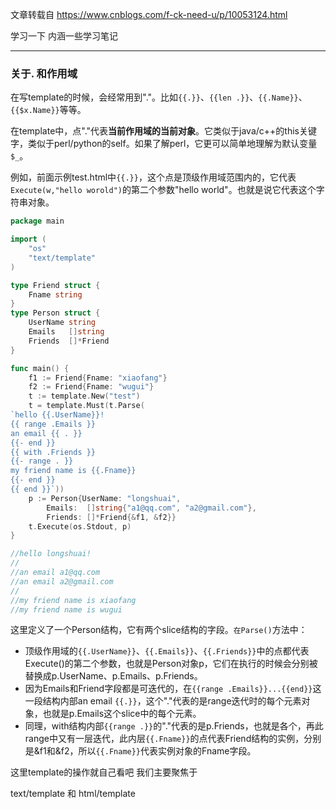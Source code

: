 文章转载自 https://www.cnblogs.com/f-ck-need-u/p/10053124.html

学习一下   内涵一些学习笔记

---

### 关于. 和作用域

在写template的时候，会经常用到"."。比如`{{.}}`、`{{len .}}`、`{{.Name}}`、`{{$x.Name}}`等等。

在template中，点"."代表**当前作用域的当前对象**。它类似于java/c++的this关键字，类似于perl/python的self。如果了解perl，它更可以简单地理解为默认变量`$_`。

例如，前面示例test.html中`{{.}}`，这个点是顶级作用域范围内的，它代表`Execute(w,"hello worold")`的第二个参数"hello world"。也就是说它代表这个字符串对象。

```go
package main

import (
	"os"
	"text/template"
)

type Friend struct {
	Fname string
}
type Person struct {
	UserName string
	Emails   []string
	Friends  []*Friend
}

func main() {
	f1 := Friend{Fname: "xiaofang"}
	f2 := Friend{Fname: "wugui"}
	t := template.New("test")
	t = template.Must(t.Parse(
`hello {{.UserName}}!
{{ range .Emails }}
an email {{ . }}
{{- end }}
{{ with .Friends }}
{{- range . }}
my friend name is {{.Fname}}
{{- end }}
{{ end }}`))
	p := Person{UserName: "longshuai",
		Emails:  []string{"a1@qq.com", "a2@gmail.com"},
		Friends: []*Friend{&f1, &f2}}
	t.Execute(os.Stdout, p)
}

//hello longshuai!
//
//an email a1@qq.com
//an email a2@gmail.com
//
//my friend name is xiaofang
//my friend name is wugui
```
这里定义了一个Person结构，它有两个slice结构的字段。`在Parse()`方法中：

- 顶级作用域的`{{.UserName}}`、`{{.Emails}}`、`{{.Friends}}`中的点都代表Execute()的第二个参数，也就是Person对象p，它们在执行的时候会分别被替换成p.UserName、p.Emails、p.Friends。
- 因为Emails和Friend字段都是可迭代的，在`{{range .Emails}}...{{end}}`这一段结构内部an email `{{.}}`，这个"."代表的是range迭代时的每个元素对象，也就是p.Emails这个slice中的每个元素。
- 同理，with结构内部`{{range .}}`的"."代表的是p.Friends，也就是各个，再此range中又有一层迭代，此内层`{{.Fname}}`的点代表Friend结构的实例，分别是&f1和&f2，所以`{{.Fname}}`代表实例对象的Fname字段。


这里template的操作就自己看吧  我们主要聚焦于

text/template 和 html/template


